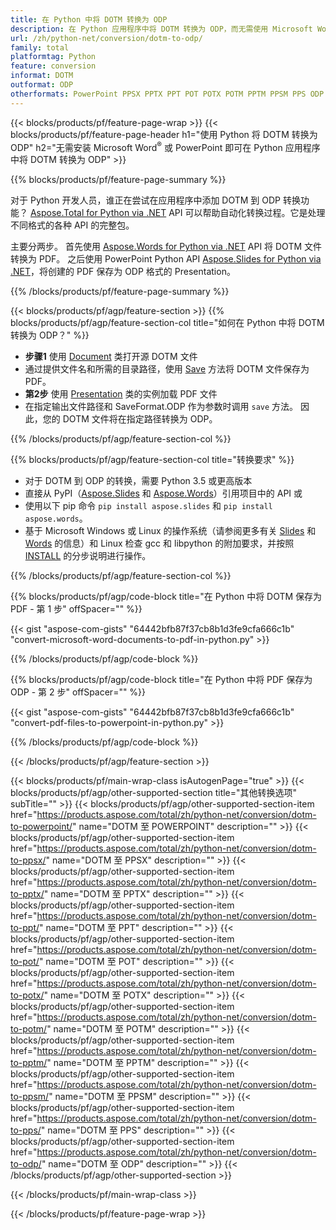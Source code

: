 ```yaml
---
title: 在 Python 中将 DOTM 转换为 ODP
description: 在 Python 应用程序中将 DOTM 转换为 ODP，而无需使用 Microsoft Word 或 PowerPoint 
url: /zh/python-net/conversion/dotm-to-odp/
family: total
platformtag: Python
feature: conversion
informat: DOTM
outformat: ODP
otherformats: PowerPoint PPSX PPTX PPT POT POTX POTM PPTM PPSM PPS ODP
---
```

{{< blocks/products/pf/feature-page-wrap >}}
{{< blocks/products/pf/feature-page-header h1="使用 Python 将 DOTM 转换为 ODP" h2="无需安装 Microsoft Word<sup>&reg;</sup> 或 PowerPoint 即可在 Python 应用程序中将 DOTM 转换为 ODP" >}}

{{% blocks/products/pf/feature-page-summary %}}

对于 Python 开发人员，谁正在尝试在应用程序中添加 DOTM 到 ODP 转换功能？ [Aspose.Total for Python via .NET](https://products.aspose.com/total/python-net/) API 可以帮助自动化转换过程。它是处理不同格式的各种 API 的完整包。  

主要分两步。 首先使用 [Aspose.Words for Python via .NET](https://products.aspose.com/words/python-net/) API 将 DOTM 文件转换为 PDF。 之后使用 PowerPoint Python API [Aspose.Slides for Python via .NET](https://products.aspose.com/slides/python-net/)，将创建的 PDF 保存为 ODP 格式的 Presentation。 

{{% /blocks/products/pf/feature-page-summary %}}

{{< blocks/products/pf/agp/feature-section >}}
{{% blocks/products/pf/agp/feature-section-col title="如何在 Python 中将 DOTM 转换为 ODP？" %}}
- **步骤1** 使用 [Document](https://reference.aspose.com/words/python-net/aspose.words/document/) 类打开源 DOTM 文件
- 通过提供文件名和所需的目录路径，使用 [Save](https://reference.aspose.com/words/python-net/aspose.words/document/save/) 方法将 DOTM 文件保存为 PDF。
-  **第2步** 使用 [Presentation](https://reference.aspose.com/slides/python-net/aspose.slides/presentation/) 类的实例加载 PDF 文件
-  在指定输出文件路径和 SaveFormat.ODP 作为参数时调用 `save` 方法。 因此，您的 DOTM 文件将在指定路径转换为 ODP。

{{% /blocks/products/pf/agp/feature-section-col %}}

{{% blocks/products/pf/agp/feature-section-col title="转换要求" %}}

- 对于 DOTM 到 ODP 的转换，需要 Python 3.5 或更高版本
- 直接从 PyPI（[Aspose.Slides](https://pypi.org/project/Aspose.Slides/) 和 [Aspose.Words](https://pypi.org/project/aspose-words/)）引用项目中的 API 或
- 使用以下 pip 命令 ```pip install aspose.slides``` 和 ```pip install aspose.words```。
- 基于 Microsoft Windows 或 Linux 的操作系统（请参阅更多有关 [Slides](https://docs.aspose.com/slides/python-net/system-requirements/) 和 [Words](https://docs.aspose.com/words/python-net/system-requirements/) 的信息）和 Linux 检查 gcc 和 libpython 的附加要求，并按照 [INSTALL](https://docs.aspose.com/words/python-net/installation/) 的分步说明进行操作。
 

{{% /blocks/products/pf/agp/feature-section-col %}}

{{% blocks/products/pf/agp/code-block title="在 Python 中将 DOTM 保存为 PDF - 第 1 步" offSpacer="" %}}

{{< gist "aspose-com-gists" "64442bfb87f37cb8b1d3fe9cfa666c1b" "convert-microsoft-word-documents-to-pdf-in-python.py" >}}

{{% /blocks/products/pf/agp/code-block %}}

{{% blocks/products/pf/agp/code-block title="在 Python 中将 PDF 保存为 ODP - 第 2 步" offSpacer="" %}}

{{< gist "aspose-com-gists" "64442bfb87f37cb8b1d3fe9cfa666c1b" "convert-pdf-files-to-powerpoint-in-python.py" >}}

{{% /blocks/products/pf/agp/code-block %}}

{{< /blocks/products/pf/agp/feature-section >}}

{{< blocks/products/pf/main-wrap-class isAutogenPage="true" >}}
{{< blocks/products/pf/agp/other-supported-section title="其他转换选项" subTitle="" >}}
{{< blocks/products/pf/agp/other-supported-section-item href="https://products.aspose.com/total/zh/python-net/conversion/dotm-to-powerpoint/" name="DOTM 至 POWERPOINT" description="" >}}
{{< blocks/products/pf/agp/other-supported-section-item href="https://products.aspose.com/total/zh/python-net/conversion/dotm-to-ppsx/" name="DOTM 至 PPSX" description="" >}}
{{< blocks/products/pf/agp/other-supported-section-item href="https://products.aspose.com/total/zh/python-net/conversion/dotm-to-pptx/" name="DOTM 至 PPTX" description="" >}}
{{< blocks/products/pf/agp/other-supported-section-item href="https://products.aspose.com/total/zh/python-net/conversion/dotm-to-ppt/" name="DOTM 至 PPT" description="" >}}
{{< blocks/products/pf/agp/other-supported-section-item href="https://products.aspose.com/total/zh/python-net/conversion/dotm-to-pot/" name="DOTM 至 POT" description="" >}}
{{< blocks/products/pf/agp/other-supported-section-item href="https://products.aspose.com/total/zh/python-net/conversion/dotm-to-potx/" name="DOTM 至 POTX" description="" >}}
{{< blocks/products/pf/agp/other-supported-section-item href="https://products.aspose.com/total/zh/python-net/conversion/dotm-to-potm/" name="DOTM 至 POTM" description="" >}}
{{< blocks/products/pf/agp/other-supported-section-item href="https://products.aspose.com/total/zh/python-net/conversion/dotm-to-pptm/" name="DOTM 至 PPTM" description="" >}}
{{< blocks/products/pf/agp/other-supported-section-item href="https://products.aspose.com/total/zh/python-net/conversion/dotm-to-ppsm/" name="DOTM 至 PPSM" description="" >}}
{{< blocks/products/pf/agp/other-supported-section-item href="https://products.aspose.com/total/zh/python-net/conversion/dotm-to-pps/" name="DOTM 至 PPS" description="" >}}
{{< blocks/products/pf/agp/other-supported-section-item href="https://products.aspose.com/total/zh/python-net/conversion/dotm-to-odp/" name="DOTM 至 ODP" description="" >}}
{{< /blocks/products/pf/agp/other-supported-section >}}

{{< /blocks/products/pf/main-wrap-class >}}

{{< /blocks/products/pf/feature-page-wrap >}}